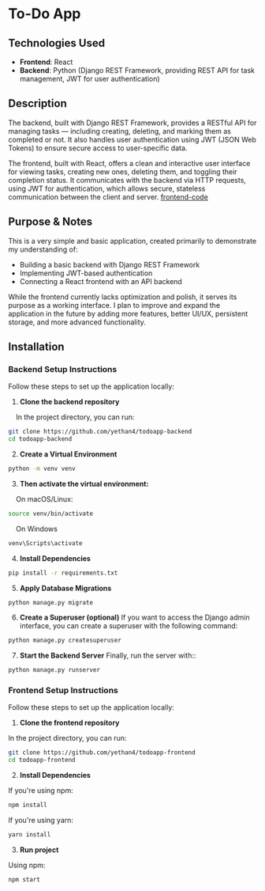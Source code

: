 # To-Do App

## Technologies Used

- **Frontend**: React
- **Backend**: Python (Django REST Framework, providing REST API for task management, JWT for user authentication)

## Description

The backend, built with Django REST Framework, provides a RESTful API for managing tasks — including creating, deleting, and marking them as completed or not. It also handles user authentication using JWT (JSON Web Tokens) to ensure secure access to user-specific data. 

The frontend, built with React, offers a clean and interactive user interface for viewing tasks, creating new ones, deleting them, and toggling their completion status. It communicates with the backend via HTTP requests, using JWT for authentication, which allows secure, stateless communication between the client and server.
[frontend-code](https://github.com/yethan4/todoapp-frontend)

## Purpose & Notes

This is a very simple and basic application, created primarily to demonstrate my understanding of:

* Building a basic backend with Django REST Framework
* Implementing JWT-based authentication
* Connecting a React frontend with an API backend

While the frontend currently lacks optimization and polish, it serves its purpose as a working interface. I plan to improve and expand the application in the future by adding more features, better UI/UX, persistent storage, and more advanced functionality.


## Installation

### Backend Setup Instructions

Follow these steps to set up the application locally:

  1. **Clone the backend repository**
  
  &nbsp;&nbsp;&nbsp;&nbsp;In the project directory, you can run:
  ```bash
  git clone https://github.com/yethan4/todoapp-backend
  cd todoapp-backend
  ```
  
  2. **Create a Virtual Environment**
  ```bash
  python -m venv venv
  ```

  3. **Then activate the virtual environment:**
  
  &nbsp;&nbsp;&nbsp;&nbsp;On macOS/Linux:
  ```bash
  source venv/bin/activate 
  ```
  &nbsp;&nbsp;&nbsp;&nbsp;On Windows
  ```bash
  venv\Scripts\activate
  ```
  4. **Install Dependencies**
  ```bash
  pip install -r requirements.txt
  ```
  5. **Apply Database Migrations**
  ```bash
  python manage.py migrate
  ```
  6. **Create a Superuser (optional)**
  If you want to access the Django admin interface, you can create a superuser with the following command:
  ```bash
  python manage.py createsuperuser
  ```
  7. **Start the Backend Server**
  Finally, run the server with::
  ```bash
  python manage.py runserver
  ```


### Frontend Setup Instructions

Follow these steps to set up the application locally:

  1. **Clone the frontend repository**
  
  In the project directory, you can run:
  
  ```bash
  git clone https://github.com/yethan4/todoapp-frontend
  cd todoapp-frontend
  ```
  
  2. **Install Dependencies**
  
  If you're using npm:
  ```bash
  npm install
  ```
  
  If you're using yarn:
  ```bash
  yarn install
  ```
  3. **Run project**
  
  Using npm:
  ```bash
  npm start
  ```
